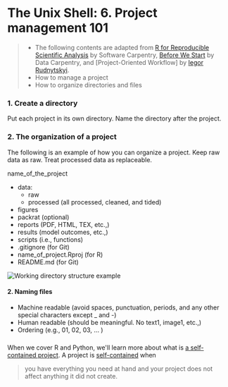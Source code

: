 # The Unix Shell: 6. Project management 101 

> * The following contents are adapted from [R for Reproducible Scientific Analysis](https://swcarpentry.github.io/r-novice-gapminder/02-project-intro/) by Software Carpentry, [Before We Start](https://datacarpentry.org/R-ecology-lesson/00-before-we-start.html) by Data Carpentry, and [Project-Oriented Workflow] by [Iegor Rudnytskyi](https://www.r-bloggers.com/author/iegor-rudnytskyi/).
> * How to manage a project
> * How to organize directories and files  



### 1. Create a directory 

Put each project in its own directory. Name the directory after the project. 



### 2. The organization of a project 

The following is an example of how you can organize a project. Keep raw data as raw. Treat processed data as replaceable. 



name_of_the_project 

- data: 
  - raw 
  - processed (all processed, cleaned, and tided)
- figures 
- packrat (optional) 
- reports (PDF, HTML, TEX, etc.,) 
- results (model outcomes, etc.,)
- scripts (i.e., functions)
- .gitignore (for Git)
- name_of_project.Rproj (for R)
- README.md (for Git) 

![Working directory structure example](https://datacarpentry.org/R-ecology-lesson/img/working-directory-structure.png)





#### 2. Naming files 

- Machine readable (avoid spaces, punctuation, periods, and any other special characters except _ and -)
- Human readable (should be meaningful. No text1, image1, etc.,)
- Ordering (e.g., 01, 02, 03,  ... )

##### 

When we cover R and Python, we'll learn more about what is [a self-contained project](https://www.tidyverse.org/articles/2017/12/workflow-vs-script/). A project is [self-contained](https://www.r-bloggers.com/%F0%9F%93%81-project-oriented-workflow/) when 

> you have everything you need at hand and your project does not affect anything it did not create.